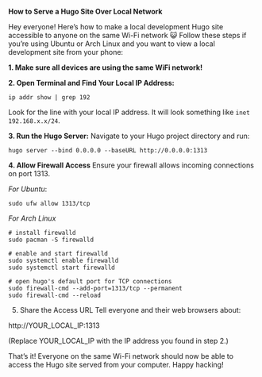 **How to Serve a Hugo Site Over Local Network**

Hey everyone! Here’s how to make a local development Hugo site accessible to anyone on the same Wi-Fi network :smiley_cat:  Follow these steps if you’re using Ubuntu or Arch Linux and you want to view a local development site from your phone:

**1. Make sure all devices are using the same WiFi network!**

**2. Open Terminal and Find Your Local IP Address:**

```
ip addr show | grep 192
```

Look for the line with your local IP address. It will look something like `inet 192.168.x.x/24`.

**3. Run the Hugo Server:**
Navigate to your Hugo project directory and run:

```
hugo server --bind 0.0.0.0 --baseURL http://0.0.0.0:1313
```

**4. Allow Firewall Access**
Ensure your firewall allows incoming connections on port 1313.

*For Ubuntu*:

```
sudo ufw allow 1313/tcp
```

*For Arch Linux*
```
# install firewalld
sudo pacman -S firewalld

# enable and start firewalld
sudo systemctl enable firewalld
sudo systemctl start firewalld

# open hugo's default port for TCP connections
sudo firewall-cmd --add-port=1313/tcp --permanent
sudo firewall-cmd --reload
```

5. Share the Access URL
Tell everyone and their web browsers about:

http://YOUR_LOCAL_IP:1313

(Replace YOUR_LOCAL_IP with the IP address you found in step 2.)

That’s it! Everyone on the same Wi-Fi network should now be able to access the Hugo site served from your computer. Happy hacking!